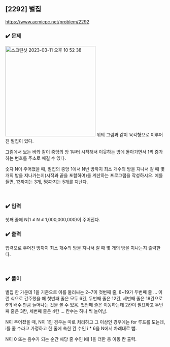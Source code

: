 ## [2292] 벌집
https://www.acmicpc.net/problem/2292

### ✔️ 문제
<img width="284" alt="스크린샷 2023-03-11 오후 10 52 38" src="https://user-images.githubusercontent.com/121474189/224488539-84c4974f-ab57-4f57-a97d-a339fcef6c21.png">
위의 그림과 같이 육각형으로 이루어진 벌집이 있다. 

그림에서 보는 바와 같이 중앙의 방 1부터 시작해서 이웃하는 방에 돌아가면서 1씩 증가하는 번호를 주소로 매길 수 있다. 

숫자 N이 주어졌을 때, 벌집의 중앙 1에서 N번 방까지 최소 개수의 방을 지나서 갈 때 몇 개의 방을 지나가는지(시작과 끝을 포함하여)를 계산하는 프로그램을 작성하시오. 예를 들면, 13까지는 3개, 58까지는 5개를 지난다.


<br/>

### ✔️ 입력
첫째 줄에 N(1 ≤ N ≤ 1,000,000,000)이 주어진다.

### ✔️ 출력
입력으로 주어진 방까지 최소 개수의 방을 지나서 갈 때 몇 개의 방을 지나는지 출력한다.

<br/>

### ✔️ 풀이
벌집 한 가운데 1을 기준으로 이를 둘러싸는 2~7이 첫번째 줄, 8~19가 두번째 줄 … 이런 식으로 간주했을 때 첫번째 줄은 모두 6칸, 두번째 줄은 12칸, 세번째 줄은 18칸으로 6의 배수 만큼 늘어나는 것을 볼 수 있음. 첫번째 줄은 이동하는데 2칸이 필요하고 두번째 줄은 3칸, 세번째 줄은 4칸 … 칸수는 하나 씩 늘어남.

N이 주어졌을 때, N이 1인 경우는 따로 처리하고 그 이상인 경우에는 for 루프를 도는데, i를 줄 수라고 가정하고 한 줄에 속한 칸 수인 i * 6을 N에서 차례대로 뺌.

N이 0 또는 음수가 되는 순간 해당 줄 수인 i에 1을 더한 총 이동 칸 출력.
